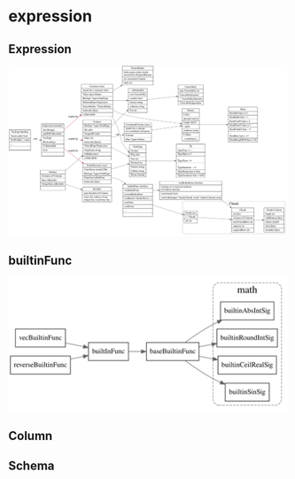 # expression

## Expression

![](./dot/expression.svg)

## builtinFunc

![](./dot/builtinFunc.svg)

## Column

## Schema
